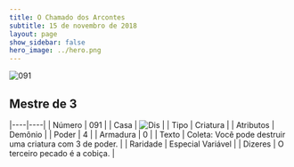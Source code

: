 ```yaml
---
title: O Chamado dos Arcontes
subtitle: 15 de novembro de 2018
layout: page
show_sidebar: false
hero_image: ../hero.png
---
```


![091](https://cdn.keyforgegame.com/media/card_front/pt/341_091_JQ7CXW28FW88_pt.png)

## Mestre de 3

|----|----|
| Número | 091 |
| Casa | ![Dis](https://archonarcana.com/images/thumb/e/e8/Dis.png/22px-Dis.png "Dis") |
| Tipo | Criatura |
| Atributos | Demônio |
| Poder | 4 |
| Armadura | 0 |
| Texto | Coleta: Você pode destruir uma criatura com 3 de poder. |
| Raridade | Especial Variável |
| Dizeres | O terceiro pecado é a cobiça. |
